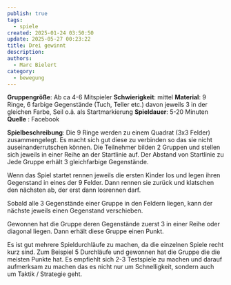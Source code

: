 ```yaml
---
publish: true
tags:
  - spiele
created: 2025-01-24 03:50:50
update: 2025-05-27 00:23:22
title: Drei gewinnt
description: 
authors:
  - Marc Bielert
category:
  - bewegung
---
```


**Gruppengröße**: Ab ca 4-6 Mitspieler
**Schwierigkeit**: mittel
**Material**: 9 Ringe, 6 farbige Gegenstände (Tuch, Teller etc.) davon jeweils 3 in der gleichen Farbe, Seil o.ä. als Startmarkierung
**Spieldauer**: 5-20 Minuten
**Quelle** : Facebook

**Spielbeschreibung**:
Die 9 Ringe werden zu einem Quadrat (3x3 Felder) zusammengelegt.
Es macht sich gut diese zu verbinden so das sie nicht auseinanderrutschen können.
Die Teilnehmer bilden 2 Gruppen und stellen sich jeweils in einer Reihe an der Startlinie auf.
Der Abstand von Startlinie zu
Jede Gruppe erhält 3 gleichfarbige Gegenstände.

Wenn das Spiel startet rennen jeweils die ersten Kinder los und legen ihren Gegenstand in eines der 9 Felder. Dann rennen sie zurück und klatschen den nächsten ab, der erst dann losrennen darf.

Sobald alle 3 Gegenstände einer Gruppe in den Feldern liegen, kann der nächste jeweils einen Gegenstand verschieben.

Gewonnen hat die Gruppe deren Gegenstände zuerst 3 in einer Reihe oder diagonal liegen.
Dann erhält diese Gruppe einen Punkt.

Es ist gut mehrere Spieldurchläufe zu machen, da die einzelnen Spiele recht kurz sind. Zum Beispiel 5 Durchläufe und gewonnen hat die Gruppe die die meisten Punkte hat.
Es empfiehlt sich 2-3 Testspiele zu machen und darauf aufmerksam zu machen das es nicht nur um Schnelligkeit, sondern auch um Taktik / Strategie geht.
